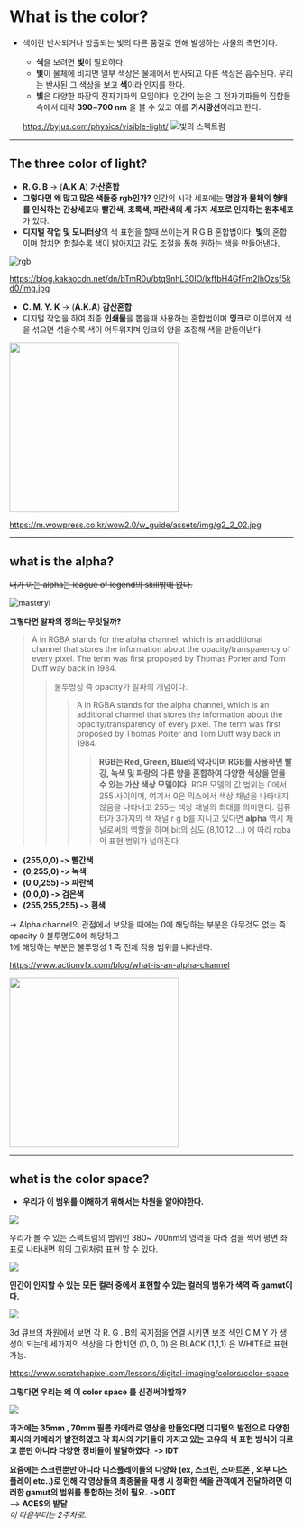 
# **What is the color?**  
* 색이란 반사되거나 방출되는 빛의 다른 품질로 인해 발생하는 사물의 측면이다.  
  * **색**을 보려면 **빛**이 필요하다.  
  * **빛**이 물체에 비치면 일부 색상은 물체에서 반사되고 다른 색상은 흡수된다. 우리는 반사된 그 색상을 보고 **색**이라 인지를 한다.  
  * **빛**은 다양한 파장의 전자기파의 모임이다.  인간의 눈은 그 전자기파들의 집합들 속에서 대략 **390**~**700 nm** 을 볼 수 있고 이를 **가시광선**이라고 한다.  

  <https://byjus.com/physics/visible-light/>
![빛의 스펙트럼](https://cdn1.byjus.com/wp-content/uploads/2018/11/visible-light-1.jpg)   
***
## **The three color of light?**  

*  **R. G. B** -> (**A.K.A**) **가산혼합**
* **그렇다면 왜 많고 많은 색들중 rgb인가?** 인간의 시각 세포에는 **명암과 물체의 형태를 인식하는 간상세포**와 **빨간색, 초록색, 파란색의 세 가지 세포로 인지하는 원추세포**가 있다.  
* **디지털 작업 및 모니터상**의 색 표현을 할때 쓰이는게 R G B 혼합법이다. **빛**의 혼합이며 합치면 합칠수록 색이 밝아지고 감도 조절을 통해 원하는 색을 만들어낸다.  

![rgb](https://blog.kakaocdn.net/dn/bTmR0u/btq9nhL30IO/lxffbH4GfFm2IhOzsf5kd0/img.jpg)  

<https://blog.kakaocdn.net/dn/bTmR0u/btq9nhL30IO/lxffbH4GfFm2IhOzsf5kd0/img.jpg>

*  **C. M. Y. K** -> (**A.K.A**) **감산혼합**
 * 디지털 작업을 하여 최종 **인쇄물**을 뽑을때 사용하는 혼합법이며 **잉크**로 이루어져 색을 섞으면 섞을수록 색이 어두워지며 잉크의 양을 조절해 색을 만들어낸다.

<img src="https://m.wowpress.co.kr/wow2.0/w_guide/assets/img/g2_2_02.jpg" width="300" height="300"/>  

<https://m.wowpress.co.kr/wow2.0/w_guide/assets/img/g2_2_02.jpg>

***

## **what is the alpha?**
~~내가 아는 alpha는 league of legend의 skill밖에 없다.~~ 

![masteryi](https://cdn.lolalytics.com/generated/champion280px/masteryi.jpg)

**그렇다면 알파의 정의는 무엇일까?**

> A in RGBA stands for the alpha channel, which is an additional channel that stores the information about the opacity/transparency of every pixel. The term was first proposed by Thomas Porter and Tom Duff way back in 1984.  
>> 불투명성 즉 opacity가 알파의 개념이다.
>>> A in RGBA stands for the alpha channel, which is an additional channel that stores the information about the opacity/transparency of every pixel. The term was first proposed by Thomas Porter and Tom Duff way back in 1984.
>>>> __RGB는 Red, Green, Blue의 약자이며 RGB를 사용하면 빨강, 녹색 및 파랑의 다른 양을 혼합하여 다양한 색상을 얻을 수 있는 가산 색상 모델이다.__ RGB 모델의 값 범위는 0에서 255 사이이며, 여기서 0은 믹스에서 색상 채널을 나타내지 않음을 나타내고 255는 색상 채널의 최대를 의미한다. 컴퓨터가 3가지의 색 채널 r g b를 지니고 있다면 **alpha** 역시 채널로써의 역할을 하며 bit의 심도 (8,10,12 ...) 에 따라 rgba의 표현 범위가 넓어진다.  
>> 
  *  **(255,0,0) -> 빨간색** 
  *  **(0,255,0) -> 녹색**
  *  **(0,0,255) -> 파란색**
  *  **(0,0,0) -> 검은색**
  *  **(255,255,255) -> 흰색**  
    
  -> Alpha channel의 관점에서 보았을 때에는 0에 해당하는 부분은 아무것도 없는 즉 opacity 0 불투명도0에 해당하고  
  1에 해당하는 부분은 불투명성 1 즉 전체 적용 범위를 나타낸다.
  
 <https://www.actionvfx.com/blog/what-is-an-alpha-channel>  
 
 <img src="https://w7.pngwing.com/pngs/800/635/png-transparent-rgba-color-space-alpha-channel-sql-logo-angle-text-logo.png" width="300" height="300"/>
 
 ***
 ## **what is the color space?**
 * **우리가 이 범위를 이해하기 위해서는 차원을 알아야한다.**  
 <img src= "https://www.scratchapixel.com/images/upload/color/xyzgraph.png" />  
 
우리가 볼 수 있는 스펙트럼의 범위인 380~ 700nm의 영역을 따라 점을 찍어 평면 좌표로 나타내면 위의 그림처럼 표현 할 수 있다.  

<img src= "https://www.lamptolaser.com/images/spectrum.jpg" />

**인간이 인지할 수 있는 모든 컬러 중에서 표현할 수 있는 컬러의 범위가 색역 즉 gamut이다.**  

<img src= "https://www.scratchapixel.com/images/upload/color/rgbcube.png" />  

3d 큐브의 차원에서 보면 각 R. G . B의 꼭지점을 연결 시키면 보조 색인 C M Y 가 생성이 되는데 세가지의 색상을 다 합치면 (0, 0, 0) 은 BLACK (1,1,1) 은 WHITE로 표현가능.

<https://www.scratchapixel.com/lessons/digital-imaging/colors/color-space>  

**그렇다면 우리는 왜 이 color space 를 신경써야할까?**  

<img src= "https://blog.frame.io/wp-content/uploads/2020/02/Sample-Color-Managed-Grading-Workflow-800x709.jpg" /> 

**과거에는 35mm , 70mm 필름 카메라로 영상을 만들었다면 디지털의 발전으로 다양한 회사의 카메라가 발전하였고 각 회사의 기기들이 가지고 있는 고유의 색 표현 방식이 다르고 뿐만 아니라 다양한 장비들이 발달하였다.**  **-> IDT**  

**요즘에는 스크린뿐만 아니라 디스플레이들의 다양화 (ex, 스크린, 스마트폰 , 외부 디스플레이 etc..)로 인해 각 영상들의 최종물을 재생 시 정확한 색을 관객에게 전달하려면 이러한 gamut의 범위를 통합하는 것이 필요.** **->ODT**  
--> **ACES의 발달**  
*이 다음부터는 2주차로..*




